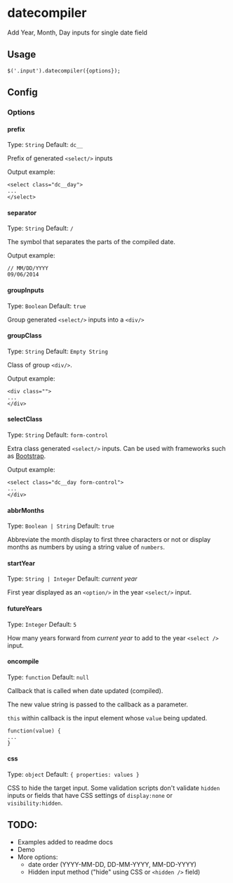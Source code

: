# datecompiler

Add Year, Month, Day inputs for single date field

## Usage

`$('.input').datecompiler({options});`

## Config

### Options

#### prefix
Type: `String`
Default: `dc__`

Prefix of generated `<select/>` inputs

Output example:
```
<select class="dc__day">
...
</select>
```

#### separator
Type: `String`
Default: `/`

The symbol that separates the parts of the compiled date.

Output example:
```
// MM/DD/YYYY
09/06/2014
```

#### groupInputs
Type: `Boolean`
Default: `true`

Group generated `<select/>` inputs into a `<div/>`

#### groupClass
Type: `String`
Default: `Empty String`

Class of group `<div/>`.  

Output example:
```
<div class="">
...
</div>
```

#### selectClass
Type: `String`
Default: `form-control`

Extra class generated `<select/>` inputs.  Can be used with frameworks such as [Bootstrap](http://getbootstrap.com/css/#forms).

Output example:
```
<select class="dc__day form-control">
...
</div>
```

#### abbrMonths
Type: `Boolean | String`
Default: `true`

Abbreviate the month display to first three characters or not or display months as numbers by using a string value of `numbers`.

#### startYear
Type: `String | Integer`
Default:  _current year_

First year displayed as an `<option/>` in the year `<select/>` input.

#### futureYears
Type: `Integer`
Default: `5`

How many years forward from _current year_ to add to the year `<select />` input.

#### oncompile
Type: `function`
Default: `null`

Callback that is called when date updated (compiled). 

The new value string is passed to the callback as a parameter.

`this` within callback is the input element whose `value` being updated.

```
function(value) {
...
}
```

#### css
Type: `object`
Default: `{ properties: values }`

CSS to hide the target input. Some validation scripts don't validate `hidden` inputs or fields that have CSS settings of `display:none` or `visibility:hidden`.

## TODO:

 - Examples added to readme docs
 - Demo
 - More options: 
	 - date order (YYYY-MM-DD, DD-MM-YYYY, MM-DD-YYYY)
	 - Hidden input method ("hide" using CSS or `<hidden />` field)
